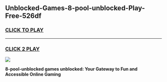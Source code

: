 
## Unblocked-Games-8-pool-unblocked-Play-Free-526df
<h3>
<a href="https://premium76.site?title=8-pool-unblocked&ref=23A">CLICK TO PLAY</a></h3>
<hr>

<h3>
<a href="https://premium76.site?title=8-pool-unblocked&ref=23A">CLICK 2 PLAY</a>
  
</h3>

<a href="https://premium76.site?title=8-pool-unblocked&ref=23A"><img src="https://clearcache.store/games.png"></a>


**8-pool-unblocked games unblocked: Your Gateway to Fun and Accessible Online Gaming**
